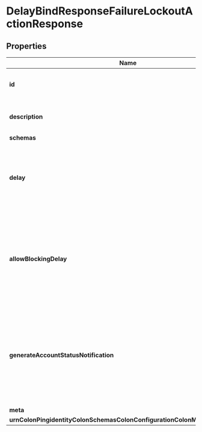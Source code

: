 

# DelayBindResponseFailureLockoutActionResponse


## Properties

| Name | Type | Description | Notes |
|------------ | ------------- | ------------- | -------------|
|**id** | **String** | Name of the Failure Lockout Action |  |
|**description** | **String** | A description for this Failure Lockout Action |  [optional] |
|**schemas** | **List&lt;EnumdelayBindResponseFailureLockoutActionSchemaUrn&gt;** |  |  |
|**delay** | **String** | The length of time to delay the bind response for accounts with too many failed authentication attempts. |  |
|**allowBlockingDelay** | **Boolean** | Indicates whether to delay the response for authentication attempts even if that delay may block the thread being used to process the attempt. |  [optional] |
|**generateAccountStatusNotification** | **Boolean** | Indicates whether to generate an account status notification for cases in which a bind response is delayed because of failure lockout. |  [optional] |
|**meta** | [**MetaMeta**](MetaMeta.md) |  |  [optional] |
|**urnColonPingidentityColonSchemasColonConfigurationColonMessagesColon20** | [**MetaUrnPingidentitySchemasConfigurationMessages20**](MetaUrnPingidentitySchemasConfigurationMessages20.md) |  |  [optional] |



